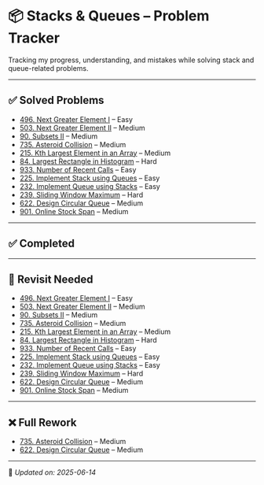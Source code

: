 # 📦 Stacks & Queues – Problem Tracker

Tracking my progress, understanding, and mistakes while solving stack and queue-related problems.

---

## ✅ Solved Problems

- [496. Next Greater Element I](https://leetcode.com/problems/next-greater-element-i/) – Easy  
- [503. Next Greater Element II](https://leetcode.com/problems/next-greater-element-ii/) – Medium  
- [90. Subsets II](https://leetcode.com/problems/subsets-ii/) – Medium  
- [735. Asteroid Collision](https://leetcode.com/problems/asteroid-collision/) – Medium  
- [215. Kth Largest Element in an Array](https://leetcode.com/problems/kth-largest-element-in-an-array/) – Medium  
- [84. Largest Rectangle in Histogram](https://leetcode.com/problems/largest-rectangle-in-histogram/) – Hard  
- [933. Number of Recent Calls](https://leetcode.com/problems/number-of-recent-calls/) – Easy  
- [225. Implement Stack using Queues](https://leetcode.com/problems/implement-stack-using-queues/) – Easy  
- [232. Implement Queue using Stacks](https://leetcode.com/problems/implement-queue-using-stacks/) – Easy  
- [239. Sliding Window Maximum](https://leetcode.com/problems/sliding-window-maximum/) – Hard  
- [622. Design Circular Queue](https://leetcode.com/problems/design-circular-queue/) – Medium  
- [901. Online Stock Span](https://leetcode.com/problems/online-stock-span/) – Medium  

---

## ✅ Completed
<!-- Fill in as you gain full confidence in problems -->

---

## 🔁 Revisit Needed
<!-- Add here if you're unsure or made minor mistakes -->
- [496. Next Greater Element I](https://leetcode.com/problems/next-greater-element-i/) – Easy  
- [503. Next Greater Element II](https://leetcode.com/problems/next-greater-element-ii/) – Medium  
- [90. Subsets II](https://leetcode.com/problems/subsets-ii/) – Medium  
- [735. Asteroid Collision](https://leetcode.com/problems/asteroid-collision/) – Medium  
- [215. Kth Largest Element in an Array](https://leetcode.com/problems/kth-largest-element-in-an-array/) – Medium  
- [84. Largest Rectangle in Histogram](https://leetcode.com/problems/largest-rectangle-in-histogram/) – Hard  
- [933. Number of Recent Calls](https://leetcode.com/problems/number-of-recent-calls/) – Easy  
- [225. Implement Stack using Queues](https://leetcode.com/problems/implement-stack-using-queues/) – Easy  
- [232. Implement Queue using Stacks](https://leetcode.com/problems/implement-queue-using-stacks/) – Easy  
- [239. Sliding Window Maximum](https://leetcode.com/problems/sliding-window-maximum/) – Hard  
- [622. Design Circular Queue](https://leetcode.com/problems/design-circular-queue/) – Medium  
- [901. Online Stock Span](https://leetcode.com/problems/online-stock-span/) – Medium 

---

## ❌ Full Rework
<!-- Add here if you totally forgot or couldn't solve -->
- [735. Asteroid Collision](https://leetcode.com/problems/asteroid-collision/) – Medium 
- [622. Design Circular Queue](https://leetcode.com/problems/design-circular-queue/) – Medium
  
---

📝 *Updated on: 2025-06-14*
